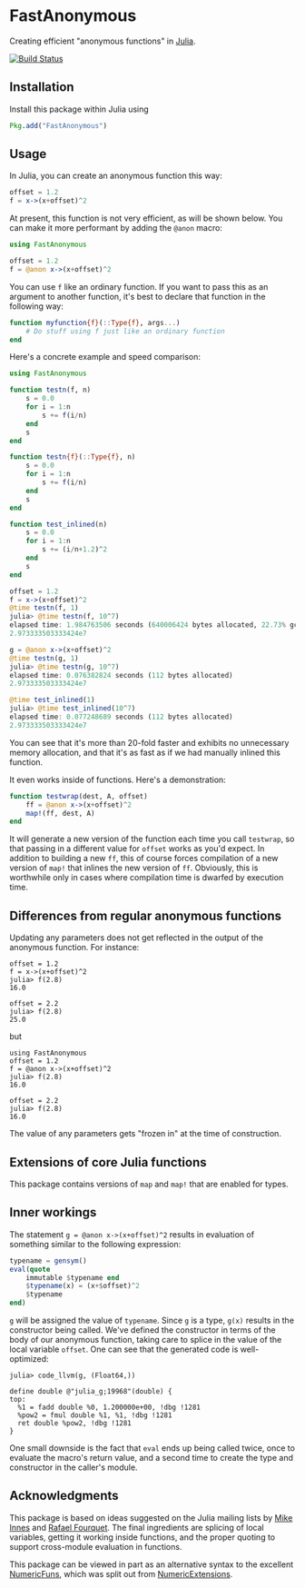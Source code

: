 # FastAnonymous

Creating efficient "anonymous functions" in [Julia](http://julialang.org/).

[![Build Status](https://travis-ci.org/timholy/FastAnonymous.jl.svg?branch=master)](https://travis-ci.org/timholy/FastAnonymous.jl)

## Installation

Install this package within Julia using
```julia
Pkg.add("FastAnonymous")
```

## Usage

In Julia, you can create an anonymous function this way:
```julia
offset = 1.2
f = x->(x+offset)^2
```

At present, this function is not very efficient, as will be shown below.
You can make it more performant by adding the `@anon` macro:

```julia
using FastAnonymous

offset = 1.2
f = @anon x->(x+offset)^2
```
You can use `f` like an ordinary function. If you want to pass this as an argument to another function,
it's best to declare that function in the following way:
```julia
function myfunction{f}(::Type{f}, args...)
    # Do stuff using f just like an ordinary function
end
```

Here's a concrete example and speed comparison:
```julia
using FastAnonymous

function testn(f, n)
    s = 0.0
    for i = 1:n
        s += f(i/n)
    end
    s
end

function testn{f}(::Type{f}, n)
    s = 0.0
    for i = 1:n
        s += f(i/n)
    end
    s
end

function test_inlined(n)
    s = 0.0
    for i = 1:n
        s += (i/n+1.2)^2
    end
    s
end

offset = 1.2
f = x->(x+offset)^2
@time testn(f, 1)
julia> @time testn(f, 10^7)
elapsed time: 1.984763506 seconds (640006424 bytes allocated, 22.73% gc time)
2.973333503333424e7

g = @anon x->(x+offset)^2
@time testn(g, 1)
julia> @time testn(g, 10^7)
elapsed time: 0.076382824 seconds (112 bytes allocated)
2.973333503333424e7

@time test_inlined(1)
julia> @time test_inlined(10^7)
elapsed time: 0.077248689 seconds (112 bytes allocated)
2.973333503333424e7

```

You can see that it's more than 20-fold faster and exhibits no unnecessary memory allocation,
and that it's as fast as if we had manually inlined this function.

It even works inside of functions. Here's a demonstration:
```julia
function testwrap(dest, A, offset)
    ff = @anon x->(x+offset)^2
    map!(ff, dest, A)
end
```
It will generate a new version of the function each time you call `testwrap`,
so that passing in a different value for `offset` works as you'd expect.
In addition to building a new `ff`, this of course forces compilation of
a new version of `map!` that inlines the new version of `ff`.
Obviously, this is worthwhile only in cases where
compilation time is dwarfed by execution time.

## Differences from regular anonymous functions

Updating any parameters does not get reflected
in the output of the anonymous function. For instance:
```
offset = 1.2
f = x->(x+offset)^2
julia> f(2.8)
16.0

offset = 2.2
julia> f(2.8)
25.0
```
but
```
using FastAnonymous
offset = 1.2
f = @anon x->(x+offset)^2
julia> f(2.8)
16.0

offset = 2.2
julia> f(2.8)
16.0
```
The value of any parameters gets "frozen in" at the time of construction.

## Extensions of core Julia functions

This package contains versions of `map` and `map!` that are enabled for types.

## Inner workings

The statement `g = @anon x->(x+offset)^2` results in evaluation of something similar to
the following expression:
```julia
typename = gensym()
eval(quote
    immutable $typename end
    $typename(x) = (x+$offset)^2
    $typename
end)
```
`g` will be assigned the value of `typename`. Since `g` is a type, `g(x)` results
in the constructor being called. We've defined the constructor
in terms of the body of our anonymous function, taking care to splice in the value of the local
variable `offset`. One can see that the generated code is well-optimized:
```
julia> code_llvm(g, (Float64,))

define double @"julia_g;19968"(double) {
top:
  %1 = fadd double %0, 1.200000e+00, !dbg !1281
  %pow2 = fmul double %1, %1, !dbg !1281
  ret double %pow2, !dbg !1281
}
```
One small downside is the fact that `eval` ends up being called twice, once to evaluate the macro's
return value, and a second time to create the type and constructor in the caller's module.

## Acknowledgments

This package is based on ideas suggested on the Julia mailing lists by [Mike Innes](https://groups.google.com/d/msg/julia-users/NZGMP-oa4T0/3q-sZwS9PyEJ)
and [Rafael Fourquet](https://groups.google.com/d/msg/julia-users/qscRyNqRrB4/_b6ERCCoh88J).
The final ingredients are splicing of local variables, getting it working inside functions,
and the proper quoting to support cross-module evaluation in functions.

This package can be viewed in part as an alternative syntax to the excellent
[NumericFuns](https://github.com/lindahua/NumericFuns.jl),
which was split out from [NumericExtensions](https://github.com/lindahua/NumericExtensions.jl).
